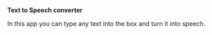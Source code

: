 <b>Text to Speech converter</b>

In this app you can type any text into the box and turn it into speech.

